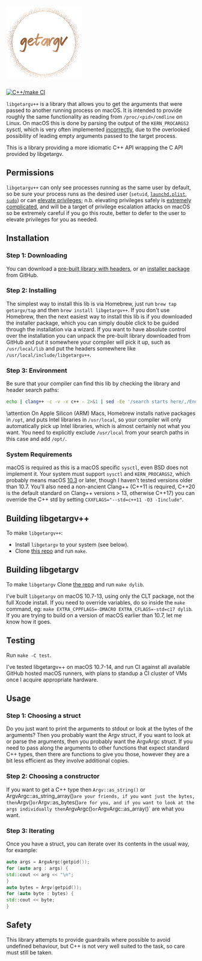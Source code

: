 <h1><img src="logo.svg" width="200" alt="getargv"></h1>

[![C++/make CI](https://github.com/getargv/getargv.cpp/actions/workflows/actions.yml/badge.svg)](https://github.com/getargv/getargv.cpp/actions/workflows/actions.yml)

`libgetargv++` is a library that allows you to get the arguments that were passed to another running process on macOS. It is intended to provide roughly the same functionality as reading from `/proc/<pid>/cmdline` on Linux. On macOS this is done by parsing the output of the `KERN_PROCARGS2` sysctl, which is <span title="always, in my observation">very often</span> implemented [incorrectly](https://getargv.narzt.cam/hallofshame.html), due to the overlooked possibility of leading empty arguments passed to the target process.

This is a library providing a more idiomatic C++ API wrapping the C API provided by libgetargv.

## Permissions

`libgetargv++` can only see processes running as the same user by default, so be sure your process runs as the desired user (`setuid`, [`launchd.plist`](x-man-page://launchd.plist), [`sudo`](x-man-page://sudo)) or can [elevate privileges](https://developer.apple.com/library/archive/documentation/Security/Conceptual/SecureCodingGuide/Articles/AccessControl.html); n.b. elevating privileges safely is [extremely complicated](https://developer.apple.com/forums/thread/708765), and will be a target of privilege escalation attacks on macOS so be extremely careful if you go this route, better to defer to the user to elevate privileges for you as needed.

## Installation

### Step 1: Downloading

You can download a [pre-built library with headers](http://url1), or an [installer package](http://url2) from GitHub.

### Step 2: Installing

The simplest way to install this lib is via Homebrew, just run `brew tap getargv/tap` and then `brew install libgetargv++`. If you don't use Homebrew, then the next easiest way to install this lib is if you downloaded the installer package, which you can simply double click to be guided through the installation via a wizard. If you want to have absolute control over the installation you can unpack the pre-built library downloaded from GitHub and put it somewhere your compiler will pick it up, such as `/usr/local/lib` and put the headers somewhere like `/usr/local/include/libgetargv++`.

### Step 3: Environment

Be sure that your compiler can find this lib by checking the library and header search paths:

```bash
echo | clang++ -c -v -x c++ - 2>&1 | sed -Ee '/search starts here/,/End of search list/!d;/End of search list/q'
```

\attention On Apple Silicon (ARM) Macs, Homebrew installs native packages in `/opt`,
and puts Intel libraries in `/usr/local`, so your compiler will only
automatically pick up Intel libraries, which is almost certainly not what you
want. You need to explicitly exclude `/usr/local` from your search paths in
this case and add `/opt/`.

### System Requirements

macOS is required as this is a macOS specific `sysctl`, even BSD does not implement it. Your system must support `sysctl` and `KERN_PROCARGS2`, which probably means macOS [10.3](https://github.com/apple-oss-distributions/xnu/blob/xnu-517/bsd/sys/sysctl.h#L332) or later, though I haven't tested versions older than 10.7. You'll also need a non-ancient Clang++ (C++11 is required, C++20 is the default standard on Clang++ versions > 13, otherwise C++17) you can override the C++ std by setting `CXXFLAGS="--std=c++11 -O3 -Iinclude"`.

## Building libgetargv++

To make `libgetargv++`:

 - Install `libgetargv` to your system (see below).
 - Clone [this repo](https://github.com/getargv/getargv.cpp) and run `make`.

## Building libgetargv

To make `libgetargv` Clone [the repo](https://github.com/getargv/getargv) and run `make dylib`.

I've built `libgetargv` on macOS 10.7-13, using only the CLT package, not the full Xcode install. If you need to override variables, do so inside the `make` command, eg: `make EXTRA_CPPFLAGS=-DMACRO EXTRA_CFLAGS=-std=c17 dylib`. If you are trying to build on a version of macOS earlier than 10.7, let me know how it goes.

## Testing

Run `make -C test`.

I've tested libgetargv++ on macOS 10.7-14, and run CI against all available GitHub hosted macOS runners, with plans to standup a CI cluster of VMs once I acquire appropriate hardware.

## Usage

### Step 1: Choosing a struct

Do you just want to print the arguments to stdout or look at the bytes of the arguments? Then you probably want the Argv struct, if you want to look at or parse the arguments, then you probably want the ArgvArgc struct. If you need to pass along the arguments to other functions that expect standard C++ types, then there are functions to give you those, however they are a bit less efficient as they involve additional copies.

### Step 2: Choosing a constructor

If you want to get a C++ type then `Argv::as_string()` or ArgvArgc::as_string_array()` are your friends, if you want just the bytes, then `Argv()` or `Argv::as_bytes()` are for you, and if you want to look at the args individually then `ArgvArgc()` or `ArgvArgc::as_array()` are what you want.

### Step 3: Iterating

Once you have a struct, you can iterate over its contents in the usual way, for example:

```cpp
auto args = ArgvArgc(getpid());
for (auto arg : args) {
std::cout << arg << "\n";
}
auto bytes = Argv(getpid());
for (auto byte : bytes) {
std::cout << byte;
}
```

## Safety

This library attempts to provide guardrails where possible to avoid undefined behaviour, but C++ is not very well suited to the task, so care must still be taken.
